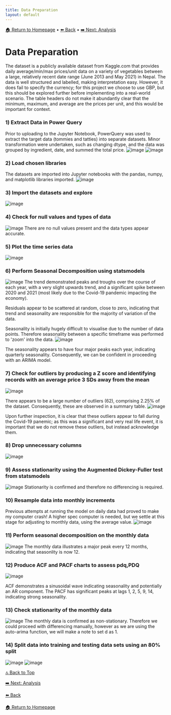 ```yaml
---
title: Data Preparation
layout: default
---
```

[🏠 Return to Homepage]({{site.baseurl}}/index) • [⬅️ Back]({{site.baseurl}}/Project-Summary) •  [➡️ Next: Analysis]({{site.baseurl}}/Analysis)

# Data Preparation
The dataset is a publicly available dataset from Kaggle.com that provides daily average/min/max prices/unit data on a variety of vegetables between a large, relatively recent date range (June 2013 and May 2021) in Nepal. The data is well structured and labelled, making interpretation easy. However, it does fail to specify the currency; for this project we choose to use GBP, but this should be explored further before implementing into a real-world scenario. The table headers do not make it abundantly clear that the minimum, maximum, and average are the prices per unit, and this would be important for context.

### 1) Extract Data in Power Query
Prior to uploading to the Jupyter Notebook, PowerQuery was used to extract the target data (tommies and tatties) into separate datasets. Minor transformation were undertaken, such as changing dtype, and the data was grouped by ingredient, date, and summed the total price.
![image](https://github.com/user-attachments/assets/af151e56-87b3-48c6-a078-0c8b5b189624)
![image](https://github.com/user-attachments/assets/a2964ccb-2f01-490c-a006-c7e659b9412a)


### 2) Load chosen libraries
The datasets are imported into Jupyter notebooks with the pandas, numpy, and matplotlib libraries imported.
![image](https://github.com/user-attachments/assets/0ce50dea-0a0f-4670-9434-250a6df08f2f)

### 3) Import the datasets and explore
![image](https://github.com/user-attachments/assets/f4908683-2637-4a9d-9390-c7adbadcdb05)

### 4) Check for null values and types of data
![image](https://github.com/user-attachments/assets/bd7cb94c-5060-472f-a472-75c98a16019b)
There are no null values present and the data types appear accurate.

### 5) Plot the time series data
![image](https://github.com/user-attachments/assets/749ef627-51eb-4bb6-8fb5-5895ec031c3d)

### 6) Perform Seasonal Decomposition using statsmodels
![image](https://github.com/user-attachments/assets/c114aa65-ef20-454e-a919-4826011e7ed7)
The trend demonstrated peaks and troughs over the course of each year, with a very slight upwards trend, and a significant spike between 2020 and 2021 (most likely due to the Covid-19 pandemic impacting the economy).

Residuals appear to be scattered at random, close to zero, indicating that trend and seasonality are responsible for the majority of variation of the data.

Seasonality is initially hugely difficult to visualise due to the number of data points. Therefore seasonality between a specific timeframe was performed to 'zoom' into the data.
![image](https://github.com/user-attachments/assets/582ca49b-201a-4948-aaa9-76d1d3bbd1ba)

The seasonality appears to have four major peaks each year, indicating quarterly seasonality. Consequently, we can be confident in proceeding with an ARIMA model.

### 7) Check for outliers by producing a Z score and identifying records with an average price 3 SDs away from the mean
![image](https://github.com/user-attachments/assets/7f2533b1-bc6c-492c-be58-dd52c42216b3)

There appears to be a large number of outliers (62), comprising 2.25% of the dataset. Consequently, these are observed in a summary table.
![image](https://github.com/user-attachments/assets/38459d33-a5c2-4f18-b616-d3ff81577319)

Upon further inspection, it is clear that these outliers appear to fall during the Covid-19 panemic; as this was a significant and very real life event, it is important that we do not remove these outliers, but instead acknowledge them.

### 8) Drop unnecessary columns
![image](https://github.com/user-attachments/assets/b8556ce7-868d-4d12-a0bf-b38e26768db1)

### 9) Assess stationarity using the Augmented Dickey-Fuller test from statsmodels
![image](https://github.com/user-attachments/assets/94eb3647-e839-4f75-8450-966cc038dd1d)
Stationarity is confirmed and therefore no differencing is required.

### 10) Resample data into monthly increments
Previous attempts at running the model on daily data had proved to make my computer crash! A higher spec computer is needed, but we settle at this stage for adjusting to monthly data, using the average value.
![image](https://github.com/user-attachments/assets/a18c20f9-620d-40c9-af57-5b0f87e03a6d)

### 11) Perform seasonal decomposition on the monthly data

![image](https://github.com/user-attachments/assets/07540150-b2fa-4eb5-b83b-e94fbe0b6a93)
The monthly data illustrates a major peak every 12 months, indicating that seasonlity is now 12.

### 12) Produce ACF and PACF charts to assess pdq,PDQ
![image](https://github.com/user-attachments/assets/9c7ebf67-9ba6-4868-90f5-fd3ee07b4681)

ACF demonstrates a sinusoidal wave indicating seasonality and potentially an AR component. 
The PACF has significant peaks at lags 1, 2, 5, 9, 14, indicating strong seasonality.

### 13) Check stationarity of the monthly data
![image](https://github.com/user-attachments/assets/4ab70b99-fc0a-438c-a477-2269ddb3258e)
The monthly data is confirmed as non-stationary. Therefore we could proceed with differencing manually, however as we are using the auto-arima function, we will make a note to set d as 1.

### 14) Split data into training and testing data sets using an 80% split
![image](https://github.com/user-attachments/assets/d462af23-c9fc-4952-a3b8-1c3cbd0c3898)
![image](https://github.com/user-attachments/assets/bfa2d0f3-fc36-48b0-afe6-c2587038e8e0)

[🔝 Back to Top](#top)

[➡️ Next: Analysis]({{site.baseurl}}/Analysis)

[⬅️ Back]({{site.baseurl}}/Project-Summary)

[🏠 Return to Homepage]({{site.baseurl}}/index)
